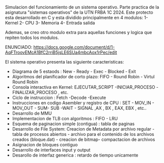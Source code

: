 Simulacion del funcionamiento de un sistema operativo. Parte practica de la asignatura "sistemas operativos"  de la UTN FRBA 1C 2024.
Este protecto esta desarrollado en C y esta dividido principalmente en 4 modulos:
1- Kernel
2- CPU
3- Memoria 
4- Entrada salida

Ademas, se creo otro modulo extra para aquellas funciones y logica que repiten todos los modulos. 

ENUNCIADO: https://docs.google.com/document/d/1-AqFTroovEMcA1BfC2rriB5jsLE6SUa4mbcAox1rPec/edit

El sistema operativo presenta las siguiente caracteristicas:
* Diagrama de 5 estaods : New - Ready - Exec - Blocked - Exit
* Algoritmos del planificador de corto plazo: FIFO - Round Robin - Virtul Round Robin
* Consola interactiva en Kernel: EJECUTAR_SCRIPT -INICIAR_PROCESO -FINALIZAR_PROCESO , etc.
* Ciclo de instruccion : Fetch -Decode -Execute
* Instrucciones en codigo Asembler y registro de CPU : SET - MOV_IN - MOV_OUT - SUM- SUB -WAIT - SIGNAL ,AX , BX , EAX, EBX , etc..
* Desarrollo de MMU
* Implementacion de TLB con algoritmos : FIFO - LRU
* Esquema de paginacion simple (contigua) : tabla de paginas 
* Desarrollo de File System: Creacion de Metadata por archivo regular - tabla de procesos abiertos - archivo para el contenido de los archivos creados (bloque.dat) - creacion de bitmap- compactacion de archivos
* Asignacion de bloques contiguo 
* Desarrollo de interfaces input y output
* Desarollo de interfaz generica : retardo de tiempo unicamente
  
